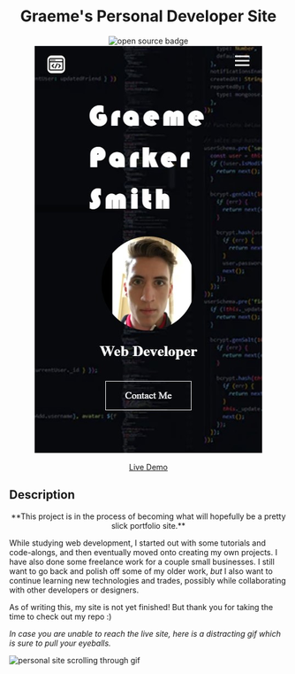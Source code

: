 <div align="center">

# Graeme's Personal Developer Site

![open source badge](https://badges.frapsoft.com/os/v1/open-source.svg?v=103)
![developer page hero snip](./images/personal-site-hero-snip.jpg)

[Live Demo](https://graeme-parker-smith.github.io/personal-site/)

</div>

## Description

<div align="center">
**This project is in the process of becoming what will hopefully be a pretty slick portfolio site.**
</div>

<p>
While studying web development, I started out with some tutorials and code-alongs, and then eventually moved onto creating my own projects. I have also done some freelance work for a couple small businesses. I still want to go back and polish off some of my older work, <i>but</i> I also want to continue learning new technologies and trades, possibly while collaborating with other developers or designers. 
</p>
<p>
    As of writing this, my site is not yet finished! But thank you for taking the time to check out my repo :)
</p>
<p><i>In case you are unable to reach the live site, here is a distracting gif which is sure to pull your eyeballs.</i></p>

![personal site scrolling through gif](./images/personal-site-preview.gif)
